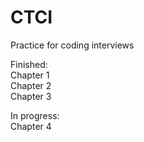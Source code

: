 # CTCI
Practice for coding interviews

Finished:  
  Chapter 1  
  Chapter 2  
  Chapter 3    

In progress:  
  Chapter 4  
